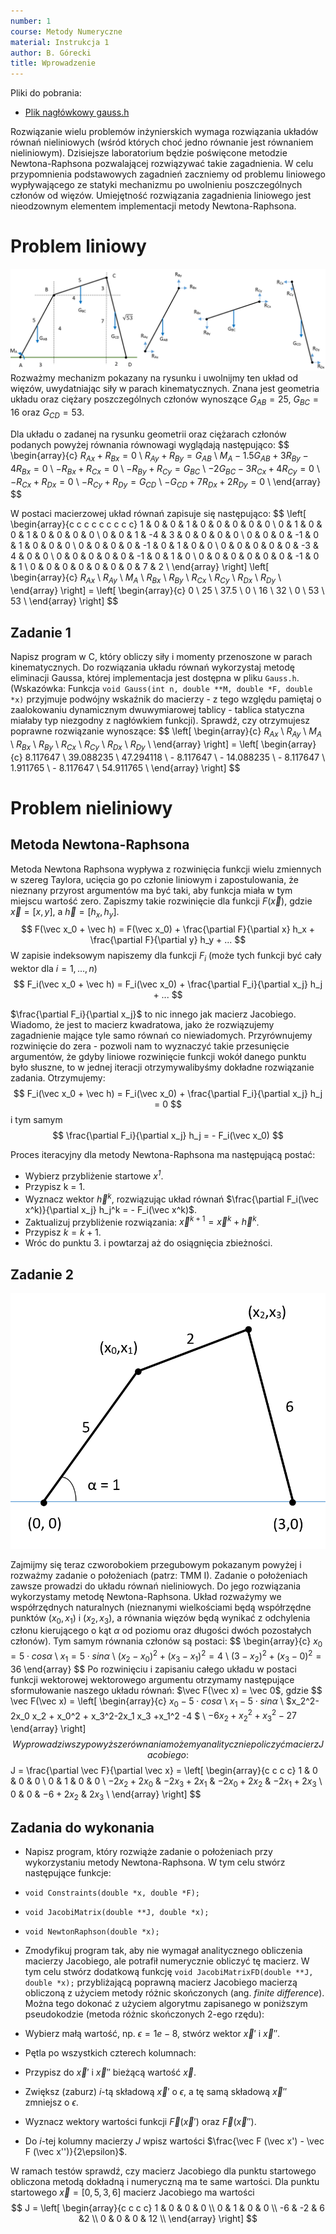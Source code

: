 ```yaml
---
number: 1
course: Metody Numeryczne
material: Instrukcja 1
author: B. Górecki
title: Wprowadzenie
---
```


Pliki do pobrania:
- [Plik nagłówkowy gauss.h](code/metnum/inter.h)

Rozwiązanie wielu problemów inżynierskich wymaga rozwiązania układów równań nieliniowych (wśród których choć jedno równanie jest równaniem nieliniowym). Dzisiejsze laboratorium będzie poświęcone metodzie Newtona-Raphsona pozwalającej rozwiązywać takie zagadnienia. W celu przypomnienia podstawowych zagadnień zaczniemy od problemu liniowego wypływającego ze statyki mechanizmu po uwolnieniu poszczególnych członów od więzów. Umiejętność rozwiązania zagadnienia liniowego jest nieodzownym elementem implementacji metody Newtona-Raphsona.


# Problem liniowy


![ ](figures/metnum_inst1/mechanizm.png "Wyjściowy układ mechaniczny (po lewej) oraz poszczególne człony uwolnione od więzów (po prawej)")
Rozważmy mechanizm pokazany na rysunku i uwolnijmy ten układ od więzów, uwydatniając siły w parach kinematycznych. Znana jest geometria układu oraz ciężary poszczególnych członów wynoszące $G_{AB}=25$, $G_{BC}=16$ oraz $G_{CD}=53$.


Dla układu o zadanej na rysunku geometrii oraz ciężarach członów podanych powyżej równania równowagi wyglądają następująco:
$$
\begin{array}{c}
$R_{Ax}+R_{Bx} = 0$ \\
$R_{Ay}+R_{By} = G_{AB}$ \\
$M_A-1.5G_{AB}+3R_{By}-4R_{Bx}=0$ \\
$-R_{Bx}+R_{Cx}=0$ \\
$-R_{By}+R_{Cy}=G_{BC}$ \\
$-2G_{BC}-3R_{Cx}+4R_{Cy}=0$ \\
$-R_{Cx}+R_{Dx}=0$ \\
$-R_{Cy}+R_{Dy}=G_{CD}$ \\
$-G_{CD}+7R_{Dx}+2R_{Dy}=0$ \\
\end{array}
$$

W postaci macierzowej układ równań zapisuje się następująco:
$$
\left[ \begin{array}{c c c c c c c c c} 1 & 0 & 0 & 1 & 0 & 0 & 0 & 0 & 0 \\
 0 & 1 & 0 & 0 & 1 & 0 & 0 & 0 & 0 \\
 0 & 0 & 1 & -4 & 3 & 0 & 0 & 0 & 0 \\
 0 & 0 & 0 & -1 & 0 & 1 & 0 & 0 & 0 \\
 0 & 0 & 0 & 0 & -1 & 0 & 1 & 0 & 0 \\
 0 & 0 & 0 & 0 & 0 & -3 & 4 & 0 & 0 \\
 0 & 0 & 0 & 0 & 0 & -1 & 0 & 1 & 0 \\
 0 & 0 & 0 & 0 & 0 & 0 & -1 & 0 & 1 \\
 0 & 0 & 0 & 0 & 0 & 0 & 0 & 7 & 2 \\
  \end{array} \right]
\left[ \begin{array}{c} $R_{Ax}$ \\
$R_{Ay}$ \\
$M_A$ \\
$R_{Bx}$ \\
$R_{By}$ \\
$R_{Cx}$ \\
$R_{Cy}$ \\
$R_{Dx}$ \\
$R_{Dy}$ \\
\end{array} \right] = \left[
\begin{array}{c} 0 \\
25 \\
37.5 \\
0 \\
16 \\
32 \\
0 \\
53 \\
53 \\ \end{array} \right]
$$


## Zadanie 1
Napisz program w C, który obliczy siły i momenty przenoszone w parach kinematycznych. Do rozwiązania układu równań wykorzystaj metodę eliminacji Gaussa, której implementacja jest dostępna w pliku `Gauss.h`. (Wskazówka: Funkcja `void Gauss(int n, double **M, double *F, double *x)` przyjmuje podwójny wskaźnik do macierzy - z tego względu pamiętaj o zaalokowaniu dynamicznym dwuwymiarowej tablicy - tablica statyczna miałaby typ niezgodny z nagłówkiem funkcji). Sprawdź, czy otrzymujesz poprawne rozwiązanie wynoszące:
$$
\left[ \begin{array}{c} $R_{Ax}$ \\
$R_{Ay}$ \\
$M_A$ \\
$R_{Bx}$ \\
$R_{By}$ \\
$R_{Cx}$ \\
$R_{Cy}$ \\
$R_{Dx}$ \\
$R_{Dy}$ \\
\end{array} \right] = \left[
\begin{array}{c} 8.117647 \\
		39.088235 \\
		47.294118 \\
		- 8.117647 \\
		- 14.088235 \\
		- 8.117647 \\
		1.911765 \\
		- 8.117647 \\
		54.911765 \\ \end{array} \right]
$$


# Problem nieliniowy


## Metoda Newtona-Raphsona
Metoda Newtona Raphsona wypływa z rozwinięcia funkcji wielu zmiennych w szereg Taylora, ucięcia go po członie liniowym i zapostulowania, że nieznany przyrost argumentów ma być taki, aby funkcja miała w tym miejscu wartość zero. Zapiszmy takie rozwinięcie dla funkcji $F(\vec x)$, gdzie $\vec x = [x,y]$, a $\vec h = [h_x, h_y]$.
$$
F(\vec x_0 + \vec h) = F(\vec x_0) + \frac{\partial F}{\partial x} h_x + \frac{\partial F}{\partial y} h_y + ...
$$
W zapisie indeksowym napiszemy dla funkcji $F_i$ (może tych funkcji być cały wektor dla $i = 1,...,n$)
$$
F_i(\vec x_0 + \vec h) = F_i(\vec x_0) + \frac{\partial F_i}{\partial x_j} h_j + ...
$$

$\frac{\partial F_i}{\partial x_j}$ to nic innego jak macierz Jacobiego. Wiadomo, że jest to macierz kwadratowa, jako że rozwiązujemy zagadnienie mające tyle samo równań co niewiadomych. Przyrównujemy rozwinięcie do zera - pozwoli nam to wyznaczyć takie przesunięcie argumentów, że gdyby liniowe rozwinięcie funkcji wokół danego punktu było słuszne, to w jednej iteracji otrzymywalibyśmy dokładne rozwiązanie zadania. Otrzymujemy:
$$
F_i(\vec x_0 + \vec h) = F_i(\vec x_0) + \frac{\partial F_i}{\partial x_j} h_j = 0
$$
i tym samym
$$
\frac{\partial F_i}{\partial x_j} h_j = - F_i(\vec x_0)
$$

Proces iteracyjny dla metody Newtona-Raphsona ma następującą postać:
- Wybierz przybliżenie startowe *$x^1$*.
- Przypisz k = 1.
- Wyznacz wektor $\vec h^k$, rozwiązując układ równań $\frac{\partial F_i(\vec x^k)}{\partial x_j} h_j^k = - F_i(\vec x^k)$.
- Zaktualizuj przybliżenie rozwiązania: $\vec x^{k+1} = \vec x^k + \vec h^k$.
- Przypisz $k = k+1$.
- Wróc do punktu 3. i powtarzaj aż do osiągnięcia zbieżności.


## Zadanie 2

![ ](figures/metnum_inst1/czworobok.png)

Zajmijmy się teraz czworobokiem przegubowym pokazanym powyżej i rozważmy zadanie o położeniach (patrz: TMM I). Zadanie o położeniach zawsze prowadzi do układu równań nieliniowych. Do jego rozwiązania wykorzystamy metodę Newtona-Raphsona. Układ rozważymy we współrzędnych naturalnych (nieznanymi wielkościami będą współrzędne punktów $(x_0,x_1)$ i $(x_2,x_3)$, a równania więzów będą wynikać z odchylenia członu kierującego o kąt $\alpha$ od poziomu oraz długości dwóch pozostałych członów). Tym samym równania członów są postaci:
$$
\begin{array}{c}
$x_0 = 5 \cdot cos\alpha$ \\
$x_1 = 5 \cdot sin \alpha$ \\
$(x_2-x_0)^2 + (x_3-x_1)^2 = 4$ \\
$(3-x_2)^2 + (x_3-0)^2 = 36$
\end{array}
$$
Po rozwinięciu i zapisaniu całego układu w postaci funkcji wektorowej wektorowego argumentu otrzymamy następujące sformułowanie naszego układu równań: $\vec F(\vec x) = \vec 0$, gdzie
$$
\vec F(\vec x) = \left[ \begin{array}{c} $x_0 - 5 \cdot cos\alpha$ \\
$x_1 - 5 \cdot sin \alpha$ \\
$x_2^2-2x_0 x_2 + x_0^2 + x_3^2-2x_1 x_3 +x_1^2 -4 $ \\
$-6x_2+x_2^2+x_3^2-27$
\end{array} \right]
$$
Wyprowadziwszy powyższe równania możemy analitycznie policzyć macierz Jacobiego:
$$
J = \frac{\partial \vec F}{\partial \vec x} = 
\left[ \begin{array}{c c c c}
1 & 0 & 0 & 0 \\
0 & 1 & 0 & 0 \\
$-2x_2+2x_0$ & $-2x_3+2x_1$ & $-2x_0+2x_2$ & $-2x_1+2x_3$ \\
0 & 0 & $-6+2x_2$ & $2x_3$ \\
\end{array}
\right]
$$


## Zadania do wykonania
- Napisz program, który rozwiąże zadanie o położeniach przy wykorzystaniu metody Newtona-Raphsona. W tym celu stwórz następujące funkcje:
- `void Constraints(double *x, double *F);`
- `void JacobiMatrix(double **J, double *x);`
- `void NewtonRaphson(double *x);`
- Zmodyfikuj program tak, aby nie wymagał analitycznego obliczenia macierzy Jacobiego, ale potrafił numerycznie obliczyć tę macierz. W tym celu stwórz dodatkową funkcję `void JacobiMatrixFD(double **J, double *x);` przybliżającą poprawną macierz Jacobiego macierzą obliczoną z użyciem metody różnic skończonych (ang. *finite difference*). Można tego dokonać z użyciem algorytmu zapisanego w poniższym pseudokodzie (metoda różnic skończonych 2-ego rzędu):

- Wybierz małą wartość, np. $\epsilon = 1e-8$, stwórz wektor $\vec x'$ i $\vec x''$.
- Pętla po wszystkich czterech kolumnach:
- Przypisz do $\vec x'$ i $\vec x''$ bieżącą wartość $\vec x$.
- Zwiększ (zaburz) *i*-tą składową $\vec x'$ o $\epsilon$, a tę samą składową $\vec x''$ zmniejsz o $\epsilon$.
- Wyznacz wektory wartości funkcji $\vec F (\vec x')$ oraz $\vec F (\vec x'')$.
- Do *i*-tej kolumny macierzy $J$ wpisz wartości $\frac{\vec F (\vec x') - \vec F (\vec x'')}{2\epsilon}$.

W ramach testów sprawdź, czy macierz Jacobiego dla punktu startowego obliczona metodą dokładną i numeryczną ma te same wartości. Dla punktu startowego $\vec x = [0, 5, 3, 6]$ macierz Jacobiego ma wartości
$$
J = \left[ \begin{array}{c c c c}
1 & 0 & 0 & 0 \\
0 & 1 & 0 & 0 \\
-6 & -2 & 6 &2 \\
0 & 0 & 0 & 12 \\ \end{array} \right]
$$


